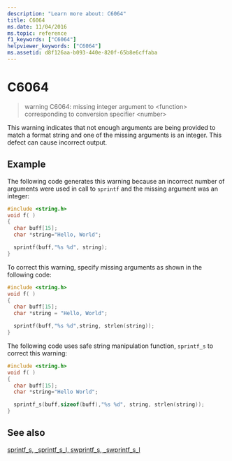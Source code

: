 ```yaml
---
description: "Learn more about: C6064"
title: C6064
ms.date: 11/04/2016
ms.topic: reference
f1_keywords: ["C6064"]
helpviewer_keywords: ["C6064"]
ms.assetid: d8f126aa-b093-440e-820f-65b8e6cffaba
---
```

# C6064

> warning C6064: missing integer argument to \<function> corresponding to conversion specifier \<number>

This warning indicates that not enough arguments are being provided to match a format string and one of the missing arguments is an integer. This defect can cause incorrect output.

## Example

The following code generates this warning because an incorrect number of arguments were used in call to `sprintf` and the missing argument was an integer:

```cpp
#include <string.h>
void f( )
{
  char buff[15];
  char *string="Hello, World";

  sprintf(buff,"%s %d", string);
}
```

To correct this warning, specify missing arguments as shown in the following code:

```cpp
#include <string.h>
void f( )
{
  char buff[15];
  char *string = "Hello, World";

  sprintf(buff,"%s %d",string, strlen(string));
}
```

The following code uses safe string manipulation function, `sprintf_s` to correct this warning:

```cpp
#include <string.h>
void f( )
{
  char buff[15];
  char *string="Hello World";

  sprintf_s(buff,sizeof(buff),"%s %d", string, strlen(string));
}
```

## See also

[sprintf_s, _sprintf_s_l, swprintf_s, _swprintf_s_l](../c-runtime-library/reference/sprintf-s-sprintf-s-l-swprintf-s-swprintf-s-l.md)
